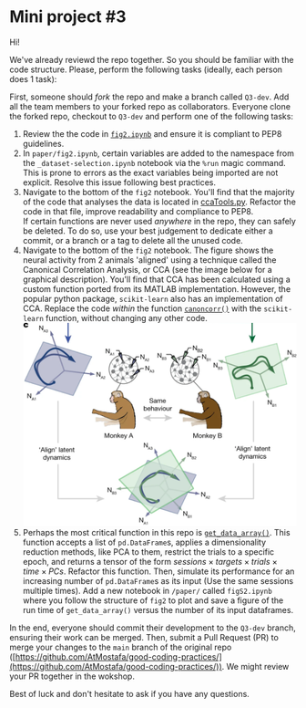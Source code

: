 # Mini project #3

Hi!

We've already reviewd the repo together. So you should be familiar with the code structure.
Please, perform the following tasks (ideally, each person does 1 task):

First, someone should _fork_ the repo and make a branch called `Q3-dev`. Add all the team members to your forked repo as collaborators. Everyone clone the forked repo, checkout to `Q3-dev` and perform one of the following tasks:

1. Review the the code in [`fig2.ipynb`](/paper/fig2.ipynb) and ensure it is compliant to PEP8 guidelines.
1. In `paper/fig2.ipynb`, certain variables are added to the namespace from the `_dataset-selection.ipynb` notebook via the `%run` magic command. This is prone to errors as the exact variables being imported are not explicit. Resolve this issue following best practices.
1. Navigate to the bottom of the `fig2` notebook. You'll find that the majority of the code that analyses the data is located in [ccaTools.py](/tools/ccaTools.py). Refactor the code in that file, improve readability and compliance to PEP8.  
If certain functions are never used _anywhere_ in the repo, they can safely be deleted. To do so, use your best judgement to dedicate either a commit, or a branch or a tag to delete all the unused code.
1. Navigate to the bottom of the `fig2` notebook. The figure shows the neural activity from 2 animals 'aligned' using a technique called the Canonical Correlation Analysis, or CCA (see the image below for a graphical description). You'll find that CCA has been calculated using a custom function ported from its MATLAB implementation. However, the popular python package, `scikit-learn` also has an implementation of CCA. Replace the code _within_ the function [`canoncorr()`](/tools/ccaTools.py#L315) with the `scikit-learn` function, without changing any other code.
![cca](./image/what-is-cca.png)
1. Perhaps the most critical function in this repo is [`get_data_array()`](/tools/dataTools.py#L81). This function accepts a list of `pd.DataFrame`s, applies a dimensionality reduction methods, like PCA to them, restrict the trials to a specific epoch, and returns a tensor  of the form $sessions \times targets \times trials \times time \times PCs$. Refactor this function. Then, simulate its performance for an increasing number of `pd.DataFrame`s as its input (Use the same sessions multiple times). Add a new notebook in `/paper/` called `figS2.ipynb` where you follow the structure of `fig2` to plot and save a figure of the run time of `get_data_array()` versus the number of its input dataframes.

In the end, everyone should commit their development to the `Q3-dev` branch, ensuring their work can be merged. Then, submit a Pull Request (PR) to merge your changes to the `main` branch of the original repo ([https://github.com/AtMostafa/good-coding-practices/](https://github.com/AtMostafa/good-coding-practices/)). We might review your PR together in the wokshop.

Best of luck and don't hesitate to ask if you have any questions.
